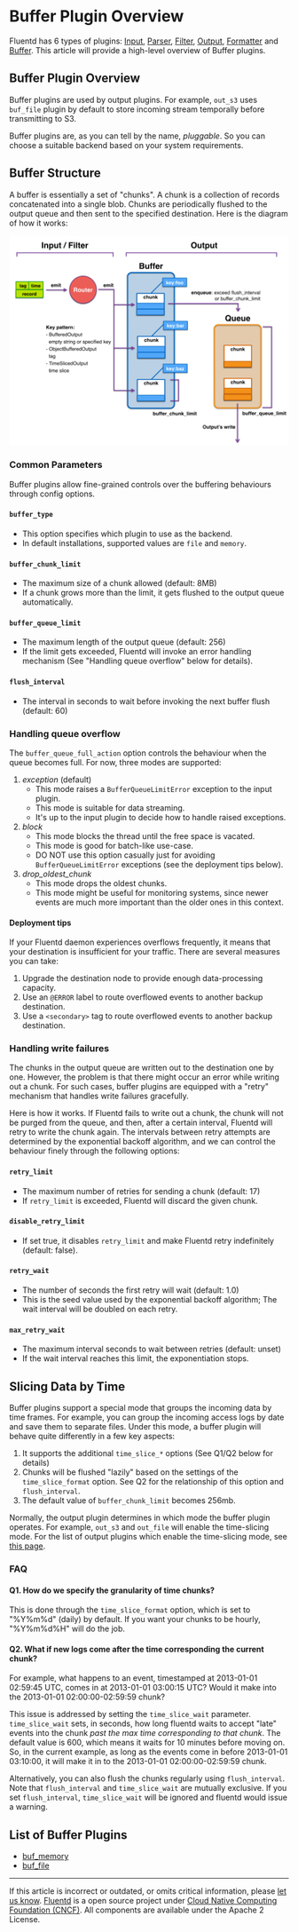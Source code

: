 Buffer Plugin Overview
======================

Fluentd has 6 types of plugins: [Input](input-plugin-overview),
[Parser](parser-plugin-overview), [Filter](filter-plugin-overview),
[Output](output-plugin-overview), [Formatter](formatter-plugin-overview)
and [Buffer](buffer-plugin-overview). This article will provide a
high-level overview of Buffer plugins.


Buffer Plugin Overview
----------------------

Buffer plugins are used by output plugins. For example, `out_s3` uses
`buf_file` plugin by default to store incoming stream temporally before
transmitting to S3.

Buffer plugins are, as you can tell by the name, *pluggable*. So you can
choose a suitable backend based on your system requirements.

Buffer Structure
----------------

A buffer is essentially a set of "chunks". A chunk is a collection of
records concatenated into a single blob. Chunks are periodically flushed
to the output queue and then sent to the specified destination. Here is
the diagram of how it works:



[![](/images/buffer-internal-and-parameters.png)](/images/buffer-internal-and-parameters.png)



### Common Parameters

Buffer plugins allow fine-grained controls over the buffering behaviours
through config options.

#### `buffer_type`

-   This option specifies which plugin to use as the backend.
-   In default installations, supported values are `file` and `memory`.

#### `buffer_chunk_limit`

-   The maximum size of a chunk allowed (default: 8MB)
-   If a chunk grows more than the limit, it gets flushed to the output
    queue automatically.

#### `buffer_queue_limit`

-   The maximum length of the output queue (default: 256)
-   If the limit gets exceeded, Fluentd will invoke an error handling
    mechanism (See "Handling queue overflow" below for details).

#### `flush_interval`

-   The interval in seconds to wait before invoking the next buffer
    flush (default: 60)

### Handling queue overflow

The `buffer_queue_full_action` option controls the behaviour when the
queue becomes full. For now, three modes are supported:

1.  *exception* (default)
    -   This mode raises a `BufferQueueLimitError` exception to the
        input plugin.
    -   This mode is suitable for data streaming.
    -   It's up to the input plugin to decide how to handle raised
        exceptions.
2.  *block*
    -   This mode blocks the thread until the free space is vacated.
    -   This mode is good for batch-like use-case.
    -   DO NOT use this option casually just for avoiding
        `BufferQueueLimitError` exceptions (see the deployment tips
        below).
3.  *drop\_oldest\_chunk*
    -   This mode drops the oldest chunks.
    -   This mode might be useful for monitoring systems, since newer
        events are much more important than the older ones in this
        context.

#### Deployment tips

If your Fluentd daemon experiences overflows frequently, it means that
your destination is insufficient for your traffic. There are several
measures you can take:

1.  Upgrade the destination node to provide enough data-processing
    capacity.
2.  Use an `@ERROR` label to route overflowed events to another backup
    destination.
3.  Use a `<secondary>` tag to route overflowed events to another backup
    destination.

### Handling write failures

The chunks in the output queue are written out to the destination one by
one. However, the problem is that there might occur an error while
writing out a chunk. For such cases, buffer plugins are equipped with a
"retry" mechanism that handles write failures gracefully.

Here is how it works. If Fluentd fails to write out a chunk, the chunk
will not be purged from the queue, and then, after a certain interval,
Fluentd will retry to write the chunk again. The intervals between retry
attempts are determined by the exponential backoff algorithm, and we can
control the behaviour finely through the following options:

#### `retry_limit`

-   The maximum number of retries for sending a chunk (default: 17)
-   If `retry_limit` is exceeded, Fluentd will discard the given chunk.

#### `disable_retry_limit`

-   If set true, it disables `retry_limit` and make Fluentd retry
    indefinitely (default: false).

#### `retry_wait`

-   The number of seconds the first retry will wait (default: 1.0)
-   This is the seed value used by the exponential backoff algorithm;
    The wait interval will be doubled on each retry.

#### `max_retry_wait`

-   The maximum interval seconds to wait between retries (default:
    unset)
-   If the wait interval reaches this limit, the exponentiation stops.

Slicing Data by Time
--------------------

Buffer plugins support a special mode that groups the incoming data by
time frames. For example, you can group the incoming access logs by date
and save them to separate files. Under this mode, a buffer plugin will
behave quite differently in a few key aspects:

1.  It supports the additional `time_slice_*` options (See Q1/Q2 below
    for details)
2.  Chunks will be flushed "lazily" based on the settings of the
    `time_slice_format` option. See Q2 for the relationship of this
    option and `flush_interval`.
3.  The default value of `buffer_chunk_limit` becomes 256mb.

Normally, the output plugin determines in which mode the buffer plugin
operates. For example, `out_s3` and `out_file` will enable the
time-slicing mode. For the list of output plugins which enable the
time-slicing mode, see [this
page](output-plugin-overview#list-of-time-sliced-output-plugins).

### FAQ

#### Q1. How do we specify the granularity of time chunks?

This is done through the `time_slice_format` option, which is set to
"%Y%m%d" (daily) by default. If you want your chunks to be hourly,
"%Y%m%d%H" will do the job.

#### Q2. What if new logs come after the time corresponding the current chunk?

For example, what happens to an event, timestamped at 2013-01-01
02:59:45 UTC, comes in at 2013-01-01 03:00:15 UTC? Would it make into
the 2013-01-01 02:00:00-02:59:59 chunk?

This issue is addressed by setting the `time_slice_wait` parameter.
`time_slice_wait` sets, in seconds, how long fluentd waits to accept
"late" events into the chunk *past the max time corresponding to that
chunk*. The default value is 600, which means it waits for 10 minutes
before moving on. So, in the current example, as long as the events come
in before 2013-01-01 03:10:00, it will make it in to the 2013-01-01
02:00:00-02:59:59 chunk.

Alternatively, you can also flush the chunks regularly using
`flush_interval`. Note that `flush_interval` and `time_slice_wait` are
mutually exclusive. If you set `flush_interval`, `time_slice_wait` will
be ignored and fluentd would issue a warning.

List of Buffer Plugins
----------------------

-   [buf\_memory](buf_memory)
-   [buf\_file](buf_file)


------------------------------------------------------------------------

If this article is incorrect or outdated, or omits critical information,
please [let us know](https://github.com/fluent/fluentd-docs/issues?state=open).
[Fluentd](http://www.fluentd.org/) is a open source project under [Cloud
Native Computing Foundation (CNCF)](https://cncf.io/). All components
are available under the Apache 2 License.
